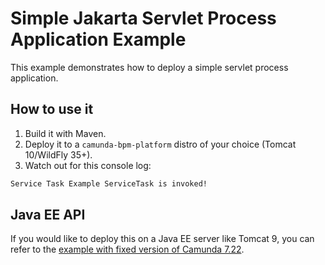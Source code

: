 # Simple Jakarta Servlet Process Application Example

This example demonstrates how to deploy a simple servlet process application.

## How to use it

1. Build it with Maven.
2. Deploy it to a `camunda-bpm-platform` distro of your choice (Tomcat 10/WildFly 35+).
3. Watch out for this console log:

```bash
Service Task Example ServiceTask is invoked!
```

## Java EE API

If you would like to deploy this on a Java EE server like Tomcat 9, you can refer to the [example with fixed version of Camunda 7.22][1].

[1]: [https://github.com/camunda/camunda-bpm-examples/tree/7.22/deployment/servlet-pa]

